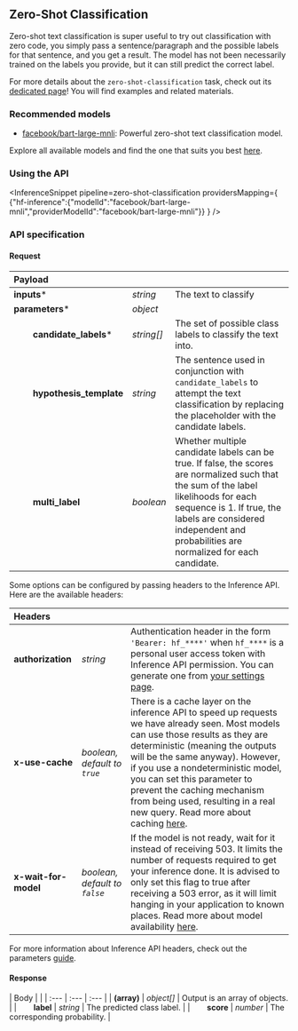 <!---
This markdown file has been generated from a script. Please do not edit it directly.
For more details, check out:
- the `generate.ts` script: https://github.com/huggingface/hub-docs/blob/main/scripts/inference-providers/scripts/generate.ts
- the task template defining the sections in the page: https://github.com/huggingface/hub-docs/tree/main/scripts/inference-providers/templates/task/zero-shot-classification.handlebars
- the input jsonschema specifications used to generate the input markdown table: https://github.com/huggingface/huggingface.js/blob/main/packages/tasks/src/tasks/zero-shot-classification/spec/input.json
- the output jsonschema specifications used to generate the output markdown table: https://github.com/huggingface/huggingface.js/blob/main/packages/tasks/src/tasks/zero-shot-classification/spec/output.json
- the snippets used to generate the example:
  - curl: https://github.com/huggingface/huggingface.js/blob/main/packages/tasks/src/snippets/curl.ts
  - python: https://github.com/huggingface/huggingface.js/blob/main/packages/tasks/src/snippets/python.ts
  - javascript: https://github.com/huggingface/huggingface.js/blob/main/packages/tasks/src/snippets/js.ts
- the "tasks" content for recommended models: https://huggingface.co/api/tasks
--->

## Zero-Shot Classification

Zero-shot text classification is super useful to try out classification with zero code, you simply pass a sentence/paragraph and the possible labels for that sentence, and you get a result. The model has not been necessarily trained on the labels you provide, but it can still predict the correct label.

<Tip>

For more details about the `zero-shot-classification` task, check out its [dedicated page](https://huggingface.co/tasks/zero-shot-classification)! You will find examples and related materials.

</Tip>

### Recommended models

- [facebook/bart-large-mnli](https://huggingface.co/facebook/bart-large-mnli): Powerful zero-shot text classification model.

Explore all available models and find the one that suits you best [here](https://huggingface.co/models?inference=warm&pipeline_tag=zero-shot-classification&sort=trending).

### Using the API


<InferenceSnippet
    pipeline=zero-shot-classification
    providersMapping={ {"hf-inference":{"modelId":"facebook/bart-large-mnli","providerModelId":"facebook/bart-large-mnli"}} }
/>



### API specification

#### Request

| Payload |  |  |
| :--- | :--- | :--- |
| **inputs*** | _string_ | The text to classify |
| **parameters*** | _object_ |  |
| **&nbsp;&nbsp;&nbsp;&nbsp;&nbsp;&nbsp;&nbsp;&nbsp;candidate_labels*** | _string[]_ | The set of possible class labels to classify the text into. |
| **&nbsp;&nbsp;&nbsp;&nbsp;&nbsp;&nbsp;&nbsp;&nbsp;hypothesis_template** | _string_ | The sentence used in conjunction with `candidate_labels` to attempt the text classification by replacing the placeholder with the candidate labels. |
| **&nbsp;&nbsp;&nbsp;&nbsp;&nbsp;&nbsp;&nbsp;&nbsp;multi_label** | _boolean_ | Whether multiple candidate labels can be true. If false, the scores are normalized such that the sum of the label likelihoods for each sequence is 1. If true, the labels are considered independent and probabilities are normalized for each candidate. |


Some options can be configured by passing headers to the Inference API. Here are the available headers:

| Headers |   |    |
| :--- | :--- | :--- |
| **authorization** | _string_ | Authentication header in the form `'Bearer: hf_****'` when `hf_****` is a personal user access token with Inference API permission. You can generate one from [your settings page](https://huggingface.co/settings/tokens). |
| **x-use-cache** | _boolean, default to `true`_ | There is a cache layer on the inference API to speed up requests we have already seen. Most models can use those results as they are deterministic (meaning the outputs will be the same anyway). However, if you use a nondeterministic model, you can set this parameter to prevent the caching mechanism from being used, resulting in a real new query. Read more about caching [here](../parameters#caching]). |
| **x-wait-for-model** | _boolean, default to `false`_ | If the model is not ready, wait for it instead of receiving 503. It limits the number of requests required to get your inference done. It is advised to only set this flag to true after receiving a 503 error, as it will limit hanging in your application to known places. Read more about model availability [here](../overview#eligibility]). |

For more information about Inference API headers, check out the parameters [guide](../parameters).

#### Response

| Body |  |
| :--- | :--- | :--- |
| **(array)** | _object[]_ | Output is an array of objects. |
| **&nbsp;&nbsp;&nbsp;&nbsp;&nbsp;&nbsp;&nbsp;&nbsp;label** | _string_ | The predicted class label. |
| **&nbsp;&nbsp;&nbsp;&nbsp;&nbsp;&nbsp;&nbsp;&nbsp;score** | _number_ | The corresponding probability. |

